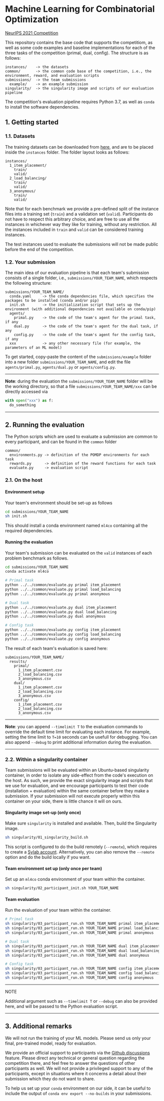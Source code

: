 # Machine Learning for Combinatorial Optimization

[NeurIPS 2021 Competition](https://www.ecole.ai/2021/ml4co-competition/)

This repository contains the base code that supports the competitiom, as well as
some code examples and baseline implementations for each of the three tasks of
the competition (primal, dual, config). The structure is as follows:
```
instances/    -> the datasets
common/       -> the common code base of the competition, i.e., the environment, reward, and evaluation scripts
submissions/  -> the team submissions
  example/    -> an example submission
singularity/  -> the singularity image and scripts of our evaluation pipeline
```

The competition's evaluation pipeline requires Python 3.7, as well as `conda`
to install the software dependencies.

## 1. Getting started

### 1.1. Datasets

The training datasets can be downloaded from
[here](https://drive.google.com/file/d/1MytdY3IwX_aFRWdoc0mMfDN9Xg1EKUuq/view?usp=sharing),
and are to be placed inside the `instances` folder. The folder layout looks as follows:
```
instances/
  1_item_placement/
    train/
    valid/
  2_load_balancing/
    train/
    valid/
  3_anonymous/
    train/
    valid/
```

Note that for each benchmark we provide a pre-defined split of the
instance files into a training set (`train`) and a validation set (`valid`).
Participants do not have to respect this arbitrary choice, and
are free to use all the instances in whichever way they like for training,
without any restriction. All the instances included in `train` and `valid`
can be considered training instances.

The test instances used to evaluate the submissions
will not be made public before the end of the competition.

### 1.2. Your submission

The main idea of our evaluation pipeline is that each team's submission
consists of a single folder, i.e., `submissions/YOUR_TEAM_NAME`, which respects the
following structure:
```
submissions/YOUR_TEAM_NAME/
  conda.yaml     -> the conda dependencies file, which specifies the packages to be installed (conda and/or pip)
  init.sh        -> the initialization script that sets up the environment (with additional dependencies not available on conda/pip)
  agents/
    primal.py    -> the code of the team's agent for the primal task, if any
    dual.py      -> the code of the team's agent for the dual task, if any
    config.py    -> the code of the team's agent for the config task, if any
  xxx            -> any other necessary file (for example, the parameters of an ML model)
```

To get started, copy-paste the content of the `submissions/example` folder
into a new folder `submissions/YOUR_TEAM_NAME`, and edit
the file `agents/primal.py`, `agents/dual.py` or `agents/config.py`.

---
**Note**: during the evaluation the `submissions/YOUR_TEAM_NAME` folder will be the working
directory, so that a file `submissions/YOUR_TEAM_NAME/xxx` can be directly accessed via
```Python
with open("xxx") as f:
  do_something
```

---

## 2. Running the evaluation

The Python scripts which are used to evaluate a submission are common to every
participant, and can be found in the `common` folder
```
common/
  environments.py -> definition of the POMDP environments for each task
  rewards.py      -> definition of the reward functions for each task
  evaluate.py     -> evaluation script
```

### 2.1. On the host

#### Environment setup

Your team's environment should be set-up as follows
```bash
cd submissions/YOUR_TEAM_NAME
sh init.sh
```

This should install a conda environment named `ml4co` containing
all the required dependencies.

#### Running the evaluation

Your team's submission can be evaluated on the `valid` instances of
each problem benchmark as follows.

```bash
cd submissions/YOUR_TEAM_NAME
conda activate ml4co

# Primal task
python ../../common/evaluate.py primal item_placement
python ../../common/evaluate.py primal load_balancing
python ../../common/evaluate.py primal anonymous

# Dual task
python ../../common/evaluate.py dual item_placement
python ../../common/evaluate.py dual load_balancing
python ../../common/evaluate.py dual anonymous

# Config task
python ../../common/evaluate.py config item_placement
python ../../common/evaluate.py config load_balancing
python ../../common/evaluate.py config anonymous
```

The result of each team's evaluation is saved here:
```
submissions/YOUR_TEAM_NAME/
  results/
    primal/
      1_item_placement.csv
      2_load_balancing.csv
      3_anonymous.csv
    dual/
      1_item_placement.csv
      2_load_balancing.csv
      3_anonymous.csv
    config/
      1_item_placement.csv
      2_load_balancing.csv
      3_anonymous.csv
```

---
**Note**: you can append `--timelimit T` to the evaluation commands to override
the default time limit for evaluating each instance. For example, setting the
time limit to `T=10` seconds can be usefull for debugging. You can also append
`--debug` to print additional information during the evaluation.

---

### 2.2. Within a singularity container

Team submissions will be evaluated within an Ubuntu-based singularity container,
in order to isolate any side-effect from the code's execution on the host. As such, we provide
the exact singularity image and scripts that we use for evaluation, and we encourage
participants to test their code (installation + evaluation) within the same
container before they make a submission. If your submission will not execute properly
within this container on your side, there is little chance it will on ours.

#### Singularity image set-up (only once)

Make sure `singularity` is installed and available. Then, build the Singularity image.
```bash
sh singularity/01_singularity_build.sh
```

This script is configured to do the build remotely (`--remote`), which requires to create
a [Sylab account](https://cloud.sylabs.io/home). Alternatively, you can also remove the
`--remote` option and do the build locally if you want.

#### Team environment set up (only once per team)

Set up an `ml4co` conda environment of your team within the container.
```bash
sh singularity/02_participant_init.sh YOUR_TEAM_NAME
```

#### Team evaluation

Run the evaluation of your team within the container.

```bash
# Primal task
sh singularity/03_participant_run.sh YOUR_TEAM_NAME primal item_placement
sh singularity/03_participant_run.sh YOUR_TEAM_NAME primal load_balancing
sh singularity/03_participant_run.sh YOUR_TEAM_NAME primal anonymous

# Dual task
sh singularity/03_participant_run.sh YOUR_TEAM_NAME dual item_placement
sh singularity/03_participant_run.sh YOUR_TEAM_NAME dual load_balancing
sh singularity/03_participant_run.sh YOUR_TEAM_NAME dual anonymous

# Config task
sh singularity/03_participant_run.sh YOUR_TEAM_NAME config item_placement
sh singularity/03_participant_run.sh YOUR_TEAM_NAME config load_balancing
sh singularity/03_participant_run.sh YOUR_TEAM_NAME config anonymous
```

---
NOTE

Additional argument such as `--timelimit T` or `--debug` can also be provided here,
and will be passed to the Python evaluation script.

---

## 3. Additional remarks

We will not run the training of your ML models. Please send us
only your final, pre-trained model, ready for evaluation.

We provide an official support to participants via the [Github discussions](https://github.com/ds4dm/ml4co-competition/discussions)
feature. Please direct any technical or general question
regarding the competition there, and feel free to answer
the questions of other participants as well. We will not provide a
privileged support to any of the participants, except in situations where
it concerns a detail about their submission which they do not want to share.

To help us set up your `conda` environment on our side, it can be
useful to include the output of `conda env export --no-builds`
in your submissions.
